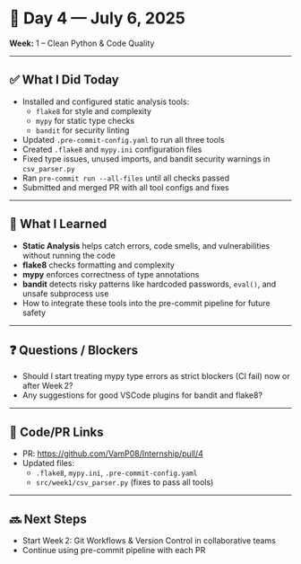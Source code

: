 # 📅 Day 4 — July 6, 2025  
**Week:** 1 – Clean Python & Code Quality

---

## ✅ What I Did Today
- Installed and configured static analysis tools:  
  - `flake8` for style and complexity  
  - `mypy` for static type checks  
  - `bandit` for security linting  
- Updated `.pre-commit-config.yaml` to run all three tools  
- Created `.flake8` and `mypy.ini` configuration files  
- Fixed type issues, unused imports, and bandit security warnings in `csv_parser.py`  
- Ran `pre-commit run --all-files` until all checks passed  
- Submitted and merged PR with all tool configs and fixes

---

## 🧠 What I Learned
- **Static Analysis** helps catch errors, code smells, and vulnerabilities without running the code  
- **flake8** checks formatting and complexity  
- **mypy** enforces correctness of type annotations  
- **bandit** detects risky patterns like hardcoded passwords, `eval()`, and unsafe subprocess use  
- How to integrate these tools into the pre-commit pipeline for future safety

---

## ❓ Questions / Blockers
- Should I start treating mypy type errors as strict blockers (CI fail) now or after Week 2?  
- Any suggestions for good VSCode plugins for bandit and flake8?

---

## 🔧 Code/PR Links
- PR: https://github.com/VamP08/Internship/pull/4  
- Updated files:
  - `.flake8`, `mypy.ini`, `.pre-commit-config.yaml`  
  - `src/week1/csv_parser.py` (fixes to pass all tools)

---

## 🔜 Next Steps
- Start Week 2: Git Workflows & Version Control in collaborative teams  
- Continue using pre-commit pipeline with each PR  
